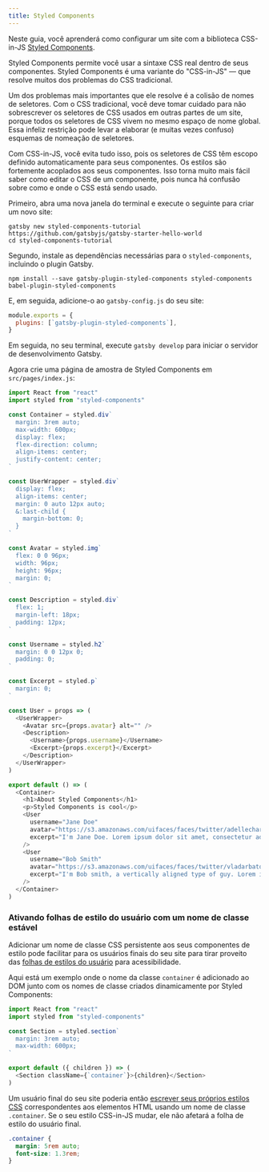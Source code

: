 ```yaml
---
title: Styled Components
---
```


Neste guia, você aprenderá como configurar um site com a biblioteca CSS-in-JS [Styled Components](https://www.styled-components.com/).

Styled Components permite você usar a sintaxe CSS real dentro de seus componentes. Styled Components é uma variante do "CSS-in-JS" — que resolve muitos dos problemas do CSS tradicional.

Um dos problemas mais importantes que ele resolve é a colisão de nomes de seletores. Com o CSS tradicional, você deve tomar cuidado para não sobrescrever os seletores de CSS usados em outras partes de um site, porque todos os seletores de CSS vivem no mesmo espaço de nome global. Essa infeliz restrição pode levar a elaborar (e muitas vezes confuso) esquemas de nomeação de seletores.

Com CSS-in-JS, você evita tudo isso, pois os seletores de CSS têm escopo definido automaticamente para seus componentes. Os estilos são fortemente acoplados aos seus componentes. Isso torna muito mais fácil saber como editar o CSS de um componente, pois nunca há confusão sobre como e onde o CSS está sendo usado.

<EggheadEmbed
  lessonLink="https://egghead.io/lessons/gatsby-style-gatsby-sites-with-styled-components"
  lessonTitle="Style Gatsby sites with styled-components"
/>

Primeiro, abra uma nova janela do terminal e execute o seguinte para criar um novo site:

```shell
gatsby new styled-components-tutorial https://github.com/gatsbyjs/gatsby-starter-hello-world
cd styled-components-tutorial
```

Segundo, instale as dependências necessárias para o `styled-components`, incluindo o plugin Gatsby.

```shell
npm install --save gatsby-plugin-styled-components styled-components babel-plugin-styled-components
```

E, em seguida, adicione-o ao `gatsby-config.js` do seu site:

```javascript:title=gatsby-config.js
module.exports = {
  plugins: [`gatsby-plugin-styled-components`],
}
```

Em seguida, no seu terminal, execute `gatsby develop` para iniciar o servidor de desenvolvimento Gatsby.

Agora crie uma página de amostra de Styled Components em `src/pages/index.js`:

```jsx:title=src/pages/index.js
import React from "react"
import styled from "styled-components"

const Container = styled.div`
  margin: 3rem auto;
  max-width: 600px;
  display: flex;
  flex-direction: column;
  align-items: center;
  justify-content: center;
`

const UserWrapper = styled.div`
  display: flex;
  align-items: center;
  margin: 0 auto 12px auto;
  &:last-child {
    margin-bottom: 0;
  }
`

const Avatar = styled.img`
  flex: 0 0 96px;
  width: 96px;
  height: 96px;
  margin: 0;
`

const Description = styled.div`
  flex: 1;
  margin-left: 18px;
  padding: 12px;
`

const Username = styled.h2`
  margin: 0 0 12px 0;
  padding: 0;
`

const Excerpt = styled.p`
  margin: 0;
`

const User = props => (
  <UserWrapper>
    <Avatar src={props.avatar} alt="" />
    <Description>
      <Username>{props.username}</Username>
      <Excerpt>{props.excerpt}</Excerpt>
    </Description>
  </UserWrapper>
)

export default () => (
  <Container>
    <h1>About Styled Components</h1>
    <p>Styled Components is cool</p>
    <User
      username="Jane Doe"
      avatar="https://s3.amazonaws.com/uifaces/faces/twitter/adellecharles/128.jpg"
      excerpt="I'm Jane Doe. Lorem ipsum dolor sit amet, consectetur adipisicing elit."
    />
    <User
      username="Bob Smith"
      avatar="https://s3.amazonaws.com/uifaces/faces/twitter/vladarbatov/128.jpg"
      excerpt="I'm Bob smith, a vertically aligned type of guy. Lorem ipsum dolor sit amet, consectetur adipisicing elit."
    />
  </Container>
)
```

### Ativando folhas de estilo do usuário com um nome de classe estável

Adicionar um nome de classe CSS persistente aos seus componentes de estilo pode facilitar para os usuários finais do seu site para tirar proveito das [folhas de estilos do usuário](https://www.viget.com/articles/inline-styles-user-style-sheets-and-accessibility/) para acessibilidade.

Aqui está um exemplo onde o nome da classe `container` é adicionado ao DOM junto com os nomes de classe criados dinamicamente por Styled Components:

```jsx:title=src/components/container.js
import React from "react"
import styled from "styled-components"

const Section = styled.section`
  margin: 3rem auto;
  max-width: 600px;
`

export default ({ children }) => (
  <Section className={`container`}>{children}</Section>
)
```

Um usuário final do seu site poderia então [escrever seus próprios estilos CSS](https://mediatemple.net/blog/tips/bend-websites-css-will-stylish-stylebot/) correspondentes aos elementos HTML usando um nome de classe ` .container`. Se o seu estilo CSS-in-JS mudar, ele não afetará a folha de estilo do usuário final.

```css:title=user-stylesheet.css
.container {
  margin: 5rem auto;
  font-size: 1.3rem;
}
```
